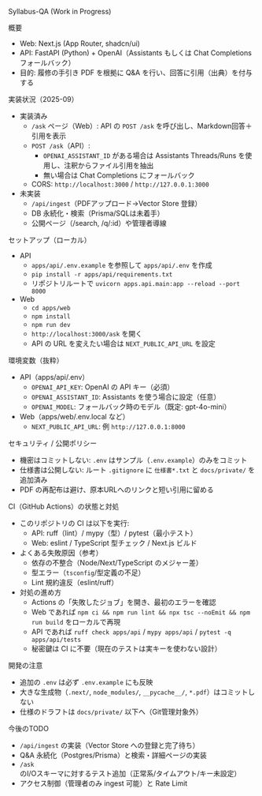Syllabus-QA (Work in Progress)

概要
- Web: Next.js (App Router, shadcn/ui)
- API: FastAPI (Python) + OpenAI（Assistants もしくは Chat Completions フォールバック）
- 目的: 履修の手引き PDF を根拠に Q&A を行い、回答に引用（出典）を付与する

実装状況（2025-09）
- 実装済み
  - `/ask` ページ（Web）: API の `POST /ask` を呼び出し、Markdown回答＋引用を表示
  - `POST /ask`（API）: 
    - `OPENAI_ASSISTANT_ID` がある場合は Assistants Threads/Runs を使用し、注釈からファイル引用を抽出
    - 無い場合は Chat Completions にフォールバック
  - CORS: `http://localhost:3000` / `http://127.0.0.1:3000`
- 未実装
  - `/api/ingest`（PDFアップロード→Vector Store 登録）
  - DB 永続化・検索（Prisma/SQLは未着手）
  - 公開ページ（/search, /q/:id）や管理者導線

セットアップ（ローカル）
- API
  - `apps/api/.env.example` を参照して `apps/api/.env` を作成
  - `pip install -r apps/api/requirements.txt`
  - リポジトリルートで `uvicorn apps.api.main:app --reload --port 8000`
- Web
  - `cd apps/web`
  - `npm install`
  - `npm run dev`
  - `http://localhost:3000/ask` を開く
  - API の URL を変えたい場合は `NEXT_PUBLIC_API_URL` を設定

環境変数（抜粋）
- API（apps/api/.env）
  - `OPENAI_API_KEY`: OpenAI の API キー（必須）
  - `OPENAI_ASSISTANT_ID`: Assistants を使う場合に設定（任意）
  - `OPENAI_MODEL`: フォールバック時のモデル（既定: gpt-4o-mini）
- Web（apps/web/.env.local など）
  - `NEXT_PUBLIC_API_URL`: 例 `http://127.0.0.1:8000`

セキュリティ / 公開ポリシー
- 機密はコミットしない: `.env` はサンプル（`.env.example`）のみをコミット
- 仕様書は公開しない: ルート `.gitignore` に `仕様書*.txt` と `docs/private/` を追加済み
- PDF の再配布は避け、原本URLへのリンクと短い引用に留める

CI（GitHub Actions）の状態と対処
- このリポジトリの CI は以下を実行:
  - API: ruff（lint）/ mypy（型）/ pytest（最小テスト）
  - Web: eslint / TypeScript 型チェック / Next.js ビルド
- よくある失敗原因（参考）
  - 依存の不整合（Node/Next/TypeScript のメジャー差）
  - 型エラー（`tsconfig`/型定義の不足）
  - Lint 規約違反（eslint/ruff）
- 対処の進め方
  - Actions の「失敗したジョブ」を開き、最初のエラーを確認
  - Web であれば `npm ci && npm run lint && npx tsc --noEmit && npm run build` をローカルで再現
  - API であれば `ruff check apps/api` / `mypy apps/api` / `pytest -q apps/api/tests`
  - 秘密鍵は CI に不要（現在のテストは実キーを使わない設計）

開発の注意
- 追加の `.env` は必ず `.env.example` にも反映
- 大きな生成物（`.next/`, `node_modules/`, `__pycache__/`, `*.pdf`）はコミットしない
- 仕様のドラフトは `docs/private/` 以下へ（Git管理対象外）

今後のTODO
- `/api/ingest` の実装（Vector Store への登録と完了待ち）
- Q&A 永続化（Postgres/Prisma）と検索・詳細ページの実装
- `/ask` のI/Oスキーマに対するテスト追加（正常系/タイムアウト/キー未設定）
- アクセス制御（管理者のみ ingest 可能）と Rate Limit
